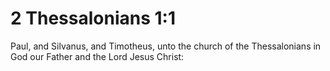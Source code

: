 # 2 Thessalonians 1:1

Paul, and Silvanus, and Timotheus, unto the church of the Thessalonians in God our Father and the Lord Jesus Christ: